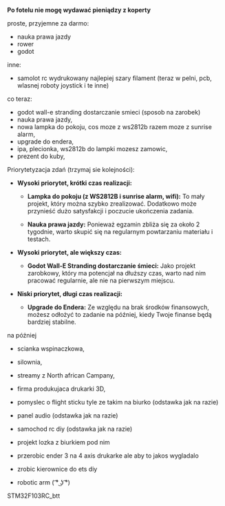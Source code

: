 **Po fotelu nie mogę wydawać pieniądzy z koperty**

proste, przyjemne za darmo:
- nauka prawa jazdy
- rower 
- godot

inne:
- samolot rc wydrukowany najlepiej szary filament (teraz w pelni, pcb, wlasnej roboty joystick i te inne)


co teraz:
- godot wall-e stranding dostarczanie smieci (sposob na zarobek)
- nauka prawa jazdy,
- nowa lampka do pokoju, cos moze z ws2812b razem moze z sunrise alarm,
- upgrade do endera,
- ipa, plecionka, ws2812b do lampki mozesz zamowic,
- prezent do kuby,

Priorytetyzacja zdań (trzymaj sie kolejności):
- **Wysoki priorytet, krótki czas realizacji:**
	- **Lampka do pokoju (z WS2812B i sunrise alarm, wifi):** To mały projekt, który można szybko zrealizować. Dodatkowo może przynieść dużo satysfakcji i poczucie ukończenia zadania.
    
	- **Nauka prawa jazdy:** Ponieważ egzamin zbliża się za około 2 tygodnie, warto skupić się na regularnym powtarzaniu materiału i testach.

- **Wysoki priorytet, ale większy czas:**
	- **Godot Wall-E Stranding dostarczanie śmieci:** Jako projekt zarobkowy, który ma potencjał na dłuższy czas, warto nad nim pracować regularnie, ale nie na pierwszym miejscu.
	
- **Niski priorytet, długi czas realizacji:**
	- **Upgrade do Endera:** Ze względu na brak środków finansowych, możesz odłożyć to zadanie na później, kiedy Twoje finanse będą bardziej stabilne.



na później
- scianka wspinaczkowa,
- silownia,
- streamy z North african Campany,
- firma produkujaca drukarki 3D,

- pomyslec o flight sticku tyle ze takim na biurko (odstawka jak na razie)
- panel audio (odstawka jak na razie)
- samochod rc diy (odstawka jak na razie)
- projekt lozka z biurkiem pod nim
- przerobic ender 3 na 4 axis drukarke ale aby to jakos wygladalo
- zrobic kierownice do ets diy
- robotic arm ( ͡° ͜ʖ ͡°)

STM32F103RC_btt